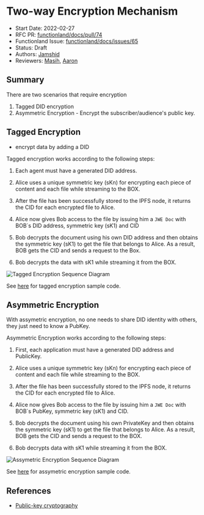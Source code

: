 # Two-way Encryption Mechanism

- Start Date: 2022-02-27
- RFC PR: [functionland/docs/pull/74](https://github.com/functionland/docs/pull/74)
- Functionland Issue: [functionland/docs/issues/65](https://github.com/functionland/docs/issues/65)
- Status: Draft
- Authors: [Jamshid](https://github.com/ruffiano89)
- Reviewers: [Masih](https://github.com/orgs/functionland/people/masih), [Aaron](https://github.com/gitaaron)

## Summary

There are two scenarios that require encryption

1. Tagged DID encryption
2. Asymmetric Encryption - Encrypt the subscriber/audience's public key.

## Tagged Encryption

 * encrypt data by adding a DID

Tagged encryption works according to the following steps:

1. Each agent must have a generated DID address.

2. Alice uses a unique symmetric key (sKn) for encrypting each piece of content and each file while streaming to the BOX.

3. After the file has been successfully stored to the IPFS node, it returns the CID for each encrypted file to Alice.

4. Alice now gives Bob access to the file by issuing him a `JWE Doc` with BOB`s DID address, symmetric key (sK1) and CID

5. Bob decrypts the document using his own DID address and then obtains the symmetric key (sK1) to get the file that belongs to Alice. As a result, BOB gets the CID and sends a request to the Box.

6. Bob decrypts the data with sK1 while streaming it from the BOX.

![Tagged Encryption Sequence Diagram](/diagrams/tagged-encryption.svg)

See [here](https://github.com/functionland/fula/blob/fula-sec/libraries/fula-sec/readme.md#tagged-encryption-tagged-did) for tagged encryption sample code.

## Asymmetric Encryption

With assymetric encryption, no one needs to share DID identity with others, they just need to know a PubKey.

Asymmetric Encryption works according to the following steps:

1. First, each application must have a generated DID address and PublicKey.

2. Alice uses a unique symmetric key (sKn) for encrypting each piece of content and each file while streaming to the BOX.

3. After the file has been successfully stored to the IPFS node, it returns the CID for each encrypted file to Alice.

4. Alice now gives Bob access to the file by issuing him a `JWE Doc` with BOB`s PubKey, symmetric key (sK1) and CID.

5. Bob decrypts the document using his own PrivateKey and then obtains the symmetric key (sK1) to get the file that belongs to Alice. As a result, BOB gets the CID and sends a request to the BOX.

6. Bob decrypts data with sK1 while streaming it from the BOX.

![Assymetric Encryption Sequence Diagram](/diagrams/assymetric-encryption.svg)

See [here](https://github.com/functionland/fula/blob/fula-sec/libraries/fula-sec/readme.md#asymmetric-encryption) for assymetric encryption sample code.

## References

* [Public-key cryptography](https://en.wikipedia.org/wiki/Public-key_cryptography#:~:text=In%20an%20asymmetric%20key%20encryption,become%20known%20to%20any%20other.)
